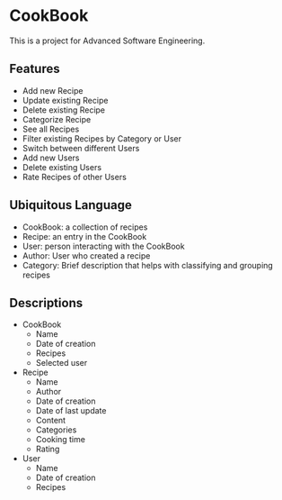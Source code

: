 # CookBook
This is a project for Advanced Software Engineering.

## Features
* Add new Recipe
* Update existing Recipe
* Delete existing Recipe
* Categorize Recipe
* See all Recipes
* Filter existing Recipes by Category or User
* Switch between different Users
* Add new Users
* Delete existing Users
* Rate Recipes of other Users

## Ubiquitous Language
* CookBook: a collection of recipes
* Recipe: an entry in the CookBook
* User: person interacting with the CookBook
* Author: User who created a recipe
* Category: Brief description that helps with classifying and grouping recipes

## Descriptions
* CookBook 
  * Name
  * Date of creation
  * Recipes
  * Selected user
* Recipe
  * Name
  * Author
  * Date of creation
  * Date of last update
  * Content
  * Categories
  * Cooking time
  * Rating
* User
  * Name
  * Date of creation
  * Recipes
